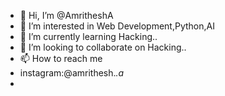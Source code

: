 - 👋 Hi, I’m @AmritheshA
- 👀 I’m interested in Web Development,Python,AI
- 🌱 I’m currently learning Hacking..
- 💞️ I’m looking to collaborate on Hacking..
- 📫 How to reach me 
- instagram:@amrithesh._.a_
- 

<!---
AmritheshA/AmritheshA is a ✨ special ✨ repository because its `README.md` (this file) appears on your GitHub profile.
You can click the Preview link to take a look at your changes.
--->

